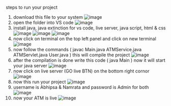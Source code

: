 steps to run your project 

1. download this file to your system ![image](https://github.com/user-attachments/assets/e0bc3036-4b1d-4192-82ca-dcbcbc87e281)
2. open the folder into VS code
   ![image](https://github.com/user-attachments/assets/1dd9c912-9432-4cf7-91af-a588a62ca030)
3. install java, java extinction for vs code, live server, java script, html & css ![image](https://github.com/user-attachments/assets/38e62da2-948a-43bf-b406-0d761690245d) ![image](https://github.com/user-attachments/assets/102285aa-22f8-4f1e-9a57-15a84bf76369) ![image](https://github.com/user-attachments/assets/9e207b44-800c-47ec-8a7b-9aab167e7855)
4. now click on terminal on the top left panel and click on new terminal ![image](https://github.com/user-attachments/assets/d2b6cce7-0edb-4106-8b04-add4b9e4d323)
5. now follow the commands  ( javac Main.java ATMService.java ATMServlet.java User.java ) this will compile the project ![image](https://github.com/user-attachments/assets/1f2c39e3-ac57-46b7-8978-032c8889e025)
6. after the compilation is done write this code ( java Main ) now it will start your java server ![image](https://github.com/user-attachments/assets/2519b454-4fb9-46f2-890d-6bcb9de2b4ef)
7. now click on live server (GO live BTN) on the bottom right cornor ![image](https://github.com/user-attachments/assets/e3f8d345-6b6a-4e82-ac6e-c8f77d800a77)
8. now this run your project ![image](https://github.com/user-attachments/assets/71cf38fc-0407-41d3-b096-8000ab59e647)
9. username is Abhipsa & Namrata and password is Admin for both ![image](https://github.com/user-attachments/assets/11677a07-e3fe-40fb-bd54-21937d765a02)
10. now your ATM is live ![image](https://github.com/user-attachments/assets/1aad6a9b-54a3-44fb-8dbb-7d2bc6ce2423)
